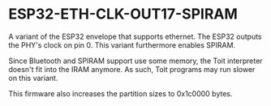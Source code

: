# ESP32-ETH-CLK-OUT17-SPIRAM

A variant of the ESP32 envelope that supports ethernet. The ESP32
outputs the PHY's clock on pin 0. This variant furthermore enables
SPIRAM.

Since Bluetooth and SPIRAM support use some memory, the Toit interpreter
doesn't fit into the IRAM anymore. As such, Toit programs may run
slower on this variant.

This firmware also increases the partition sizes to 0x1c0000 bytes.

